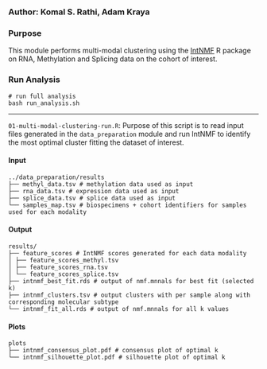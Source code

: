 ### Author: Komal S. Rathi, Adam Kraya

### Purpose

This module performs multi-modal clustering using the [IntNMF](https://cran.r-project.org/web/packages/IntNMF/index.html) R package on RNA, Methylation and Splicing data on the cohort of interest. 

### Run Analysis

```
# run full analysis
bash run_analysis.sh
```

***
`01-multi-modal-clustering-run.R`: Purpose of this script is to read input files generated in the `data_preparation` module and run IntNMF to identify the most optimal cluster fitting the dataset of interest.


#### Input

```
../data_preparation/results
├── methyl_data.tsv # methylation data used as input
├── rna_data.tsv # expression data used as input
├── splice_data.tsv # splice data used as input
└── samples_map.tsv # biospecimens + cohort identifiers for samples used for each modality 
```

#### Output

```
results/
├── feature_scores # IntNMF scores generated for each data modality
│ ├── feature_scores_methyl.tsv
│ ├── feature_scores_rna.tsv
│ └── feature_scores_splice.tsv
├── intnmf_best_fit.rds # output of nmf.mnnals for best fit (selected k)
├── intnmf_clusters.tsv # output clusters with per sample along with corresponding molecular subtype
└── intnmf_fit_all.rds # output of nmf.mnnals for all k values
```

#### Plots

```
plots
├── intnmf_consensus_plot.pdf # consensus plot of optimal k
└── intnmf_silhouette_plot.pdf # silhouette plot of optimal k
```
